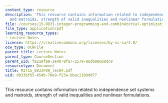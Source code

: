 ```yaml
---
content_type: resource
description: 'This resource contains information related to independence set systems
  and matroids, strength of valid inequalities and nonlinear formulations. '
file: /courses/15-083j-integer-programming-and-combinatorial-optimization-fall-2009/d033bf65454b70e9f23abbac2109dd77_MIT15_083JF09_lec04.pdf
file_type: application/pdf
learning_resource_types:
- Lecture Notes
license: https://creativecommons.org/licenses/by-nc-sa/4.0/
ocw_type: OCWFile
parent_title: Lecture Notes
parent_type: CourseSection
parent_uid: fa219fa9-2e40-9fa7-2579-86db986b0dc9
resourcetype: Document
title: MIT15_083JF09_lec04.pdf
uid: d033bf65-454b-70e9-f23a-bbac2109dd77
---
```

This resource contains information related to independence set systems and matroids, strength of valid inequalities and nonlinear formulations. 